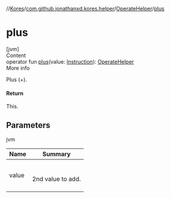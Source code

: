 //[Kores](../../index.md)/[com.github.jonathanxd.kores.helper](../index.md)/[OperateHelper](index.md)/[plus](plus.md)



# plus  
[jvm]  
Content  
operator fun [plus](plus.md)(value: [Instruction](../../com.github.jonathanxd.kores/-instruction/index.md)): [OperateHelper](index.md)  
More info  


Plus (+).



#### Return  


This.



## Parameters  
  
jvm  
  
|  Name|  Summary| 
|---|---|
| <a name="com.github.jonathanxd.kores.helper/OperateHelper/plus/#com.github.jonathanxd.kores.Instruction/PointingToDeclaration/"></a>value| <a name="com.github.jonathanxd.kores.helper/OperateHelper/plus/#com.github.jonathanxd.kores.Instruction/PointingToDeclaration/"></a><br><br>2nd value to add.<br><br>
  
  



